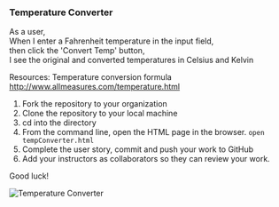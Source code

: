 ### Temperature Converter

As a user,\
When I enter a Fahrenheit temperature in the input field,\
then click the 'Convert Temp' button,\
I see the original and converted temperatures in Celsius and Kelvin

Resources: Temperature conversion formula http://www.allmeasures.com/temperature.html  

1. Fork the repository to your organization 
2. Clone the repository to your local machine
3. cd into the directory
4. From the command line, open the HTML page in the browser. `open tempConverter.html`
5. Complete the user story, commit and push your work to GitHub
6. Add your instructors as collaborators so they can review your work.


Good luck!

![Temperature Converter](https://github.homedepot.com/OM-Assessments/temperature-converter/blob/master/6week-temp-converter.png)
